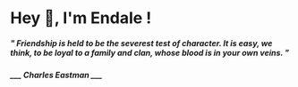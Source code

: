 <h1 title="head"> Hey 👋, I'm Endale !</h1>

**<h5><i>" Friendship is held to be the severest test of character. It is easy, we think, to be loyal to a family and clan, whose blood is in your own veins. "</i></h5>**

*<b>___ Charles Eastman ___</b>*

